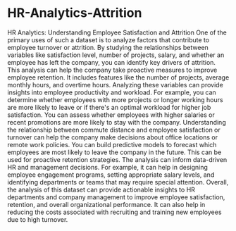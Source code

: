 # HR-Analytics-Attrition
HR Analytics: Understanding Employee Satisfaction and Attrition
One of the primary uses of such a dataset is to analyze factors that contribute to employee turnover or attrition. By studying the relationships between variables like satisfaction level, number of projects, salary, and whether an employee has left the company, you can identify key drivers of attrition. This analysis can help the company take proactive measures to improve employee retention.
It includes features like the number of projects, average monthly hours, and overtime hours. Analyzing these variables can provide insights into employee productivity and workload. For example, you can determine whether employees with more projects or longer working hours are more likely to leave or if there's an optimal workload for higher job satisfaction.
You can assess whether employees with higher salaries or recent promotions are more likely to stay with the company.
Understanding the relationship between commute distance and employee satisfaction or turnover can help the company make decisions about office locations or remote work policies.
You can build predictive models to forecast which employees are most likely to leave the company in the future. This can be used for proactive retention strategies.
The analysis can inform data-driven HR and management decisions. For example, it can help in designing employee engagement programs, setting appropriate salary levels, and identifying departments or teams that may require special attention.
Overall, the analysis of this dataset can provide actionable insights to HR departments and company management to improve employee satisfaction, retention, and overall organizational performance. It can also help in reducing the costs associated with recruiting and training new employees due to high turnover.
